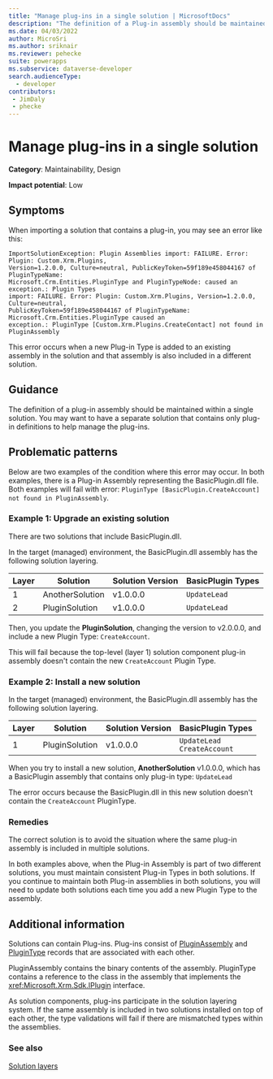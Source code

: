 ```yaml
---
title: "Manage plug-ins in a single solution | MicrosoftDocs"
description: "The definition of a Plug-in assembly should be maintained within a single solution. You may want to have a separate solution that contains only plug-in definitions to help manage the plugin definitions."
ms.date: 04/03/2022
author: MicroSri
ms.author: sriknair
ms.reviewer: pehecke
suite: powerapps
ms.subservice: dataverse-developer
search.audienceType: 
  - developer
contributors:
 - JimDaly
 - phecke
---
```


# Manage plug-ins in a single solution

**Category**: Maintainability, Design

**Impact potential**: Low

## Symptoms

When importing a solution that contains a plug-in, you may see an error like this:

```text
ImportSolutionException: Plugin Assemblies import: FAILURE. Error: Plugin: Custom.Xrm.Plugins,
Version=1.2.0.0, Culture=neutral, PublicKeyToken=59f189e458044167 of PluginTypeName: 
Microsoft.Crm.Entities.PluginType and PluginTypeNode: caused an exception.: Plugin Types 
import: FAILURE. Error: Plugin: Custom.Xrm.Plugins, Version=1.2.0.0, Culture=neutral, 
PublicKeyToken=59f189e458044167 of PluginTypeName: Microsoft.Crm.Entities.PluginType caused an 
exception.: PluginType [Custom.Xrm.Plugins.CreateContact] not found in PluginAssembly
```

This error occurs when a new Plug-in Type is added to an existing assembly in the solution and that assembly is also included in a different solution.


## Guidance

The definition of a plug-in assembly should be maintained within a single solution. You may want to have a separate solution that contains only plug-in definitions to help manage the plug-ins.

## Problematic patterns

Below are two examples of the condition where this error may occur. In both examples, there is a Plug-in Assembly representing the BasicPlugin.dll file. Both examples will fail with error: `PluginType [BasicPlugin.CreateAccount] not found in PluginAssembly`.


### Example 1: Upgrade an existing solution

There are two solutions that include BasicPlugin.dll.

In the target (managed) environment, the BasicPlugin.dll assembly has the following solution layering.


|Layer  |Solution  |Solution Version  |BasicPlugin Types  |
|---------|---------|---------|---------|
|1|AnotherSolution|v1.0.0.0|`UpdateLead`|
|2|PluginSolution|v1.0.0.0|`UpdateLead`|

Then, you update the **PluginSolution**, changing the version to v2.0.0.0, and include a new Plugin Type: `CreateAccount`.

This will fail because the top-level (layer 1) solution component plug-in assembly doesn't contain the new `CreateAccount` Plugin Type.

### Example 2: Install a new solution

In the target (managed) environment, the BasicPlugin.dll assembly has the following solution layering.

|Layer  |Solution  |Solution Version  |BasicPlugin Types  |
|---------|---------|---------|---------|
|1|PluginSolution|v1.0.0.0|`UpdateLead`<br />`CreateAccount`|


When you try to install a new solution, **AnotherSolution** v1.0.0.0, which has a BasicPlugin assembly that contains only plug-in type: `UpdateLead`

The error occurs because the BasicPlugin.dll in this new solution doesn't contain the `CreateAccount` PluginType.

### Remedies

The correct solution is to avoid the situation where the same plug-in assembly is included in multiple solutions.

In both examples above, when the Plug-in Assembly is part of two different solutions, you must maintain consistent Plug-in Types in both solutions. If you continue to maintain both Plug-in assemblies in both solutions, you will need to update both solutions each time you add a new Plugin Type to the assembly.


## Additional information

Solutions can contain Plug-ins. Plug-ins consist of [PluginAssembly](../../reference/entities/pluginassembly.md) and [PluginType](../../reference/entities/plugintype.md) records that are associated with each other.

PluginAssembly contains the binary contents of the assembly. PluginType contains a reference to the class in the assembly that implements the <xref:Microsoft.Xrm.Sdk.IPlugin> interface.

As solution components, plug-ins participate in the solution layering system. If the same assembly is included in two solutions installed on top of each other, the type validations will fail if there are mismatched types within the assemblies. 

### See also

[Solution layers](/power-platform/alm/solution-layers-alm)
